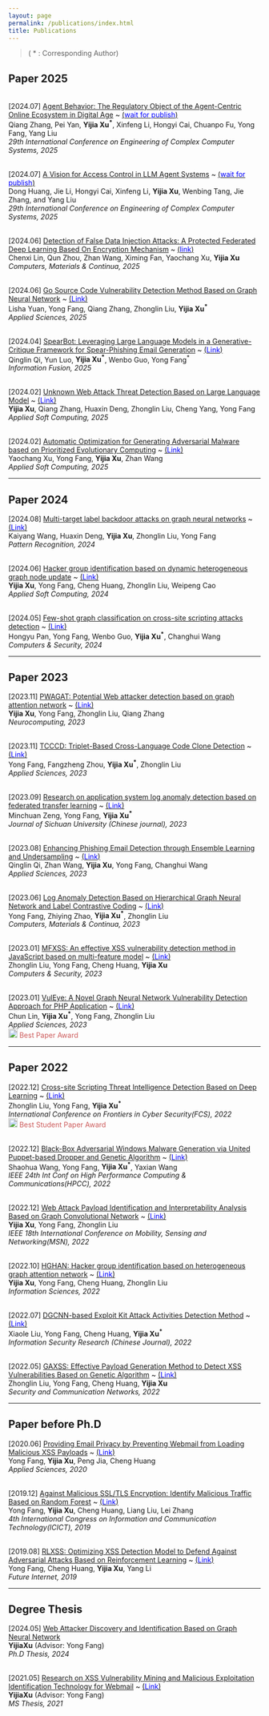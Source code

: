 ```yaml
---
layout: page
permalink: /publications/index.html
title: Publications
---
```


> ( * : Corresponding Author)

## Paper 2025

<br>\[2024.07\] <u>Agent Behavior: The Regulatory Object of the Agent-Centric Online Ecosystem in Digital Age</u> ~ [\(<font color=Blue>wait for publish</font>\)]()<br>Qiang Zhang, Pei Yan, **Yijia Xu<sup>\*</sup>**, Xinfeng Li, Hongyi Cai, Chuanpo Fu, Yong Fang, Yang Liu<br>*29th International Conference on Engineering of Complex Computer Systems, 2025*

<br>\[2024.07\] <u>A Vision for Access Control in LLM Agent Systems</u> ~ [\(<font color=Blue>wait for publish</font>\)]()<br>Dong Huang, Jie Li, Hongyi Cai, Xinfeng Li, **Yijia Xu**, Wenbing Tang, Jie Zhang, and Yang Liu<br>*29th International Conference on Engineering of Complex Computer Systems, 2025*

<br>\[2024.06\] <u>Detection of False Data Injection Attacks: A Protected Federated Deep Learning Based On Encryption Mechanism</u> ~ [\(<font color=Blue>link</font>\)](https://www.techscience.com/cmc/online/detail/23821)<br>Chenxi Lin, Qun Zhou, Zhan Wang, Ximing Fan, Yaochang Xu, **Yijia Xu**<br>*Computers, Materials & Continua, 2025*

<br>\[2024.06\] <u>Go Source Code Vulnerability Detection Method Based on Graph Neural Network</u> ~ [\(<font color=Blue>Link</font>\)](https://doi.org/10.3390/app15126524)<br>Lisha Yuan, Yong Fang, Qiang Zhang, Zhonglin Liu, **Yijia Xu<sup>\*</sup>**<br>*Applied Sciences, 2025*

<br>\[2024.04\] <u>SpearBot: Leveraging Large Language Models in a Generative-Critique Framework for Spear-Phishing Email Generation</u> ~ [\(<font color=Blue>Link</font>\)](https://doi.org/10.1016/j.inffus.2025.103176)<br>Qinglin Qi, Yun Luo, **Yijia Xu<sup>\*</sup>**, Wenbo Guo, Yong Fang<sup>\*</sup><br>*Information Fusion, 2025*

<br>\[2024.02\] <u>Unknown Web Attack Threat Detection Based on Large Language Model</u> ~ [\(<font color=Blue>Link</font>\)](https://doi.org/10.1016/j.asoc.2025.112905)<br>**Yijia Xu**, Qiang Zhang, Huaxin Deng, Zhonglin Liu, Cheng Yang, Yong Fang<br>*Applied Soft Computing, 2025*

<br>\[2024.02\] <u>Automatic Optimization for Generating Adversarial Malware based on Prioritized Evolutionary Computing</u> ~ [\(<font color=Blue>Link</font>\)](https://doi.org/10.1016/j.asoc.2025.112933)<br>Yaochang Xu, Yong Fang, **Yijia Xu**, Zhan Wang<br>*Applied Soft Computing, 2025*

---

## Paper 2024

\[2024.08\] <u>Multi-target label backdoor attacks on graph neural networks</u> ~ [\(<font color=Blue>Link</font>\)](https://doi.org/10.1016/j.patcog.2024.110449)<br>Kaiyang Wang, Huaxin Deng, **Yijia Xu**, Zhonglin Liu, Yong Fang<br>*Pattern Recognition, 2024*

<br>\[2024.06\] <u>Hacker group identification based on dynamic heterogeneous graph node update</u> ~ [\(<font color=Blue>Link</font>\)](https://doi.org/10.1016/j.asoc.2024.111587)<br>**Yijia Xu**, Yong Fang, Cheng Huang, Zhonglin Liu, Weipeng Cao<br>*Applied Soft Computing, 2024*

<br>\[2024.05\] <u>Few-shot graph classification on cross-site scripting attacks detection</u> ~ [\(<font color=Blue>Link</font>\)](https://doi.org/10.1016/j.cose.2024.103749)<br>Hongyu Pan, Yong Fang, Wenbo Guo, **Yijia Xu<sup>\*</sup>**, Changhui Wang<br>*Computers & Security, 2024*

---

## Paper 2023

\[2023.11\] <u>PWAGAT: Potential Web attacker detection based on graph attention network</u> ~ [\(<font color=Blue>Link</font>\)](https://doi.org/10.1016/j.neucom.2023.126725)<br> **Yijia Xu**, Yong Fang, Zhonglin Liu, Qiang Zhang<br>*Neurocomputing, 2023*

<br>\[2023.11\] <u>TCCCD: Triplet-Based Cross-Language Code Clone Detection</u> ~ [\(<font color=Blue>Link</font>\)](https://doi.org/10.3390/app132112084)<br> Yong Fang, Fangzheng Zhou, **Yijia Xu<sup>\*</sup>**, Zhonglin Liu<br>*Applied Sciences, 2023*

<br>\[2023.09\] <u>Research on application system log anomaly detection based on federated transfer learning</u> ~ [\(<font color=Blue>Link</font>\)](https://doi.org/10.19907/j.0490-6756.2023.033002)<br> Minchuan Zeng, Yong Fang, **Yijia Xu<sup>\*</sup>**<br>*Journal of Sichuan University (Chinese journal), 2023*

<br>\[2023.08\] <u>Enhancing Phishing Email Detection through Ensemble Learning and Undersampling</u> ~ [\(<font color=Blue>Link</font>\)](https://doi.org/10.3390/app13158756)<br> Qinglin Qi, Zhan Wang, **Yijia Xu**, Yong Fang, Changhui Wang<br>*Applied Sciences, 2023*

<br>\[2023.06\] <u>Log Anomaly Detection Based on Hierarchical Graph Neural Network and Label Contrastive Coding</u> ~ [\(<font color=Blue>Link</font>\)](https://doi.org/10.32604/cmc.2023.033124)<br> Yong Fang, Zhiying Zhao, **Yijia Xu<sup>\*</sup>**, Zhonglin Liu<br>*Computers, Materials & Continua, 2023*

<br>\[2023.01\] <u>MFXSS: An effective XSS vulnerability detection method in JavaScript based on multi-feature model</u> ~ [\(<font color=Blue>Link</font>\)](https://doi.org/10.1016/j.cose.2022.103015)<br> Zhonglin Liu, Yong Fang, Cheng Huang, **Yijia Xu**<br>*Computers & Security, 2023*

<br>\[2023.01\] <u>VulEye: A Novel Graph Neural Network Vulnerability Detection Approach for PHP Application</u> ~ [\(<font color=Blue>Link</font>\)](https://doi.org/10.3390/app13020825)<br> Chun Lin,  **Yijia Xu<sup>\*</sup>**, Yong Fang, Zhonglin Liu<br>*Applied Sciences, 2023*<br> <img src="https://whiterabbitxyj.com/images/logo/trophy-star.png"  width="18" /> <font color=IndianRed>Best Paper Award</font>

---

## Paper 2022

\[2022.12\] <u>Cross-site Scripting Threat Intelligence Detection Based on Deep Learning</u> ~ [\(<font color=Blue>Link</font>\)](https://doi.org/10.1007/978-981-19-8445-7_6)<br> Zhonglin Liu, Yong Fang, **Yijia Xu<sup>\*</sup>**<br>*International Conference on Frontiers in Cyber Security(FCS), 2022*<br> <img src="https://whiterabbitxyj.com/images/logo/trophy-star.png"  width="18" /> <font color=IndianRed>Best Student Paper Award</font>

<br>\[2022.12\] <u>Black-Box Adversarial Windows Malware Generation via United Puppet-based Dropper and Genetic Algorithm</u> ~ [\(<font color=Blue>Link</font>\)](https://doi.org/10.1109/hpcc-dss-smartcity-dependsys57074.2022.00113)<br> Shaohua Wang, Yong Fang, **Yijia Xu<sup>\*</sup>**, Yaxian Wang<br>*IEEE 24th Int Conf on High Performance Computing & Communications(HPCC), 2022*

<br>\[2022.12\] <u>Web Attack Payload Identification and Interpretability Analysis Based on Graph Convolutional Network</u> ~ [\(<font color=Blue>Link</font>\)](https://doi.org/10.1109/msn57253.2022.00071)<br> **Yijia Xu**, Yong Fang, Zhonglin Liu<br>*IEEE 18th International Conference on Mobility, Sensing and Networking(MSN), 2022*

<br>\[2022.10\] <u>HGHAN: Hacker group identification based on heterogeneous graph attention network</u> ~ [\(<font color=Blue>Link</font>\)](https://doi.org/10.1016/j.ins.2022.08.097)<br> **Yijia Xu**, Yong Fang, Cheng Huang, Zhonglin Liu<br>*Information Sciences, 2022*

<br>\[2022.07\] <u>DGCNN-based Exploit Kit Attack Activities Detection Method</u> ~ [\(<font color=Blue>Link</font>\)]()<br> Xiaole Liu, Yong Fang, Cheng Huang, **Yijia Xu<sup>\*</sup>**<br>*Information Security Research (Chinese Journal), 2022*

<br>\[2022.05\] <u>GAXSS: Effective Payload Generation Method to Detect XSS Vulnerabilities Based on Genetic Algorithm</u> ~ [\(<font color=Blue>Link</font>\)](https://doi.org/10.1155/2022/2031924)<br> Zhonglin Liu, Yong Fang, Cheng Huang, **Yijia Xu**<br>*Security and Communication Networks, 2022*

---

## Paper before Ph.D

\[2020.06\] <u>Providing Email Privacy by Preventing Webmail from Loading Malicious XSS Payloads</u> ~ [\(<font color=Blue>Link</font>\)](https://doi.org/10.3390/app10134425)<br> Yong Fang, **Yijia Xu**, Peng Jia, Cheng Huang<br>*Applied Sciences, 2020*

<br>\[2019.12\] <u>Against Malicious SSL/TLS Encryption: Identify Malicious Traffic Based on Random Forest</u> ~ [\(<font color=Blue>Link</font>\)](https://doi.org/10.1007/978-981-32-9343-4_10)<br> Yong Fang, **Yijia Xu**, Cheng Huang, Liang Liu, Lei Zhang<br>*4th International Congress on Information and Communication Technology(ICICT), 2019*

<br>\[2019.08\] <u>RLXSS: Optimizing XSS Detection Model to Defend Against Adversarial Attacks Based on Reinforcement Learning</u> ~ [\(<font color=Blue>Link</font>\)](https://doi.org/10.3390/fi11080177)<br> Yong Fang, Cheng Huang, **Yijia Xu**, Yang Li<br>*Future Internet, 2019*

---


## Degree Thesis

\[2024.05\] <u>Web Attacker Discovery and Identification Based on Graph Neural Network</u> <br>**YijiaXu** (Advisor: Yong Fang)<br>*Ph.D Thesis, 2024*

<br>\[2021.05\] <u>Research on XSS Vulnerability Mining and Malicious Exploitation Identification Technology for Webmail</u> ~ [\(<font color=Blue>Link</font>\)](https://doi.org/10.27342/d.cnki.gscdu.2021.005136)<br> **YijiaXu** (Advisor: Yong Fang)<br>*MS Thesis, 2021*

